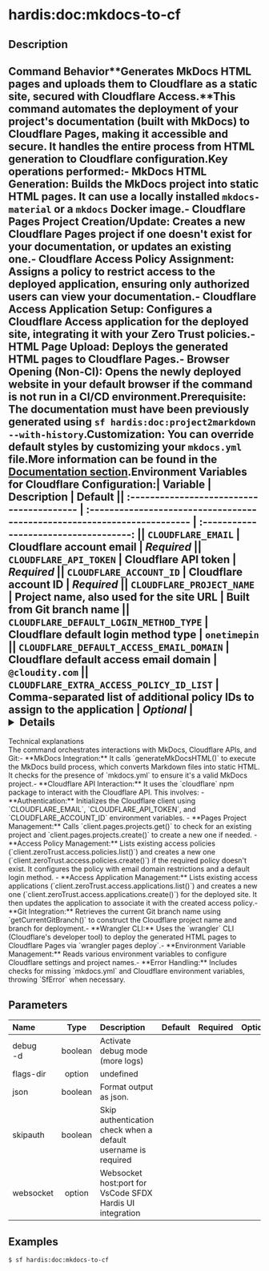 <!-- This file has been generated with command 'sf hardis:doc:plugin:generate'. Please do not update it manually or it may be overwritten -->
# hardis:doc:mkdocs-to-cf

## Description

## Command Behavior**Generates MkDocs HTML pages and uploads them to Cloudflare as a static site, secured with Cloudflare Access.**This command automates the deployment of your project's documentation (built with MkDocs) to Cloudflare Pages, making it accessible and secure. It handles the entire process from HTML generation to Cloudflare configuration.Key operations performed:- **MkDocs HTML Generation:** Builds the MkDocs project into static HTML pages. It can use a locally installed `mkdocs-material` or a `mkdocs` Docker image.- **Cloudflare Pages Project Creation/Update:** Creates a new Cloudflare Pages project if one doesn't exist for your documentation, or updates an existing one.- **Cloudflare Access Policy Assignment:** Assigns a policy to restrict access to the deployed application, ensuring only authorized users can view your documentation.- **Cloudflare Access Application Setup:** Configures a Cloudflare Access application for the deployed site, integrating it with your Zero Trust policies.- **HTML Page Upload:** Deploys the generated HTML pages to Cloudflare Pages.- **Browser Opening (Non-CI):** Opens the newly deployed website in your default browser if the command is not run in a CI/CD environment.**Prerequisite:** The documentation must have been previously generated using `sf hardis:doc:project2markdown --with-history`.**Customization:** You can override default styles by customizing your `mkdocs.yml` file.More information can be found in the [Documentation section](https://sfdx-hardis.cloudity.com/salesforce-project-documentation/).**Environment Variables for Cloudflare Configuration:**| Variable                                  | Description                                                              | Default                               || :---------------------------------------- | :----------------------------------------------------------------------- | :------------------------------------: || `CLOUDFLARE_EMAIL`                        | Cloudflare account email                                                 | _Required_                            || `CLOUDFLARE_API_TOKEN`                    | Cloudflare API token                                                     | _Required_                            || `CLOUDFLARE_ACCOUNT_ID`                   | Cloudflare account ID                                                    | _Required_                            || `CLOUDFLARE_PROJECT_NAME`                 | Project name, also used for the site URL                                 | Built from Git branch name            || `CLOUDFLARE_DEFAULT_LOGIN_METHOD_TYPE`    | Cloudflare default login method type                                     | `onetimepin`                          || `CLOUDFLARE_DEFAULT_ACCESS_EMAIL_DOMAIN`  | Cloudflare default access email domain                                   | `@cloudity.com`                       || `CLOUDFLARE_EXTRA_ACCESS_POLICY_ID_LIST`  | Comma-separated list of additional policy IDs to assign to the application | _Optional_                            |<details markdown="1">
<summary>Technical explanations</summary>The command orchestrates interactions with MkDocs, Cloudflare APIs, and Git:- **MkDocs Integration:** It calls `generateMkDocsHTML()` to execute the MkDocs build process, which converts Markdown files into static HTML. It checks for the presence of `mkdocs.yml` to ensure it's a valid MkDocs project.- **Cloudflare API Interaction:** It uses the `cloudflare` npm package to interact with the Cloudflare API. This involves:  - **Authentication:** Initializes the Cloudflare client using `CLOUDFLARE_EMAIL`, `CLOUDFLARE_API_TOKEN`, and `CLOUDFLARE_ACCOUNT_ID` environment variables.  - **Pages Project Management:** Calls `client.pages.projects.get()` to check for an existing project and `client.pages.projects.create()` to create a new one if needed.  - **Access Policy Management:** Lists existing access policies (`client.zeroTrust.access.policies.list()`) and creates a new one (`client.zeroTrust.access.policies.create()`) if the required policy doesn't exist. It configures the policy with email domain restrictions and a default login method.  - **Access Application Management:** Lists existing access applications (`client.zeroTrust.access.applications.list()`) and creates a new one (`client.zeroTrust.access.applications.create()`) for the deployed site. It then updates the application to associate it with the created access policy.- **Git Integration:** Retrieves the current Git branch name using `getCurrentGitBranch()` to construct the Cloudflare project name and branch for deployment.- **Wrangler CLI:** Uses the `wrangler` CLI (Cloudflare's developer tool) to deploy the generated HTML pages to Cloudflare Pages via `wrangler pages deploy`.- **Environment Variable Management:** Reads various environment variables to configure Cloudflare settings and project names.- **Error Handling:** Includes checks for missing `mkdocs.yml` and Cloudflare environment variables, throwing `SfError` when necessary.</details>


## Parameters

| Name         |  Type   | Description                                                   | Default | Required | Options |
|:-------------|:-------:|:--------------------------------------------------------------|:-------:|:--------:|:-------:|
| debug<br/>-d | boolean | Activate debug mode (more logs)                               |         |          |         |
| flags-dir    | option  | undefined                                                     |         |          |         |
| json         | boolean | Format output as json.                                        |         |          |         |
| skipauth     | boolean | Skip authentication check when a default username is required |         |          |         |
| websocket    | option  | Websocket host:port for VsCode SFDX Hardis UI integration     |         |          |         |

## Examples

```shell
$ sf hardis:doc:mkdocs-to-cf
```


